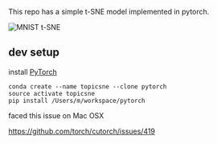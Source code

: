 This repo has a simple t-SNE model implemented in pytorch.

![MNIST t-SNE](scatter.gif)


## dev setup

install [PyTorch](http://pytorch.org/) 

```
conda create --name topicsne --clone pytorch
source activate topicsne
pip install /Users/m/workspace/pytorch
```

faced this issue on Mac OSX

https://github.com/torch/cutorch/issues/419

